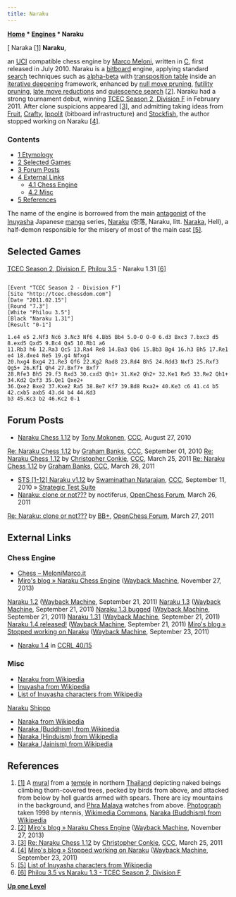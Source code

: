 ```yaml
---
title: Naraku
---
```

**[Home](Home "Home") \* [Engines](Engines "Engines") \* Naraku**



[ Naraka <a id="cite-note-1" href="#cite-ref-1">[1]</a>
**Naraku**,  

an [UCI](UCI "UCI") compatible chess engine by [Marco Meloni](Marco_Meloni "Marco Meloni"), written in [C](C "C"), first released in July 2010.
Naraku is a [bitboard](Bitboards "Bitboards") engine, applying standard [search](Search "Search") techniques such as [alpha-beta](Alpha-Beta "Alpha-Beta") with [transposition table](Transposition_Table "Transposition Table") inside an [iterative deepening](Iterative_Deepening "Iterative Deepening") framework, enhanced by 
[null move pruning](Null_Move_Pruning "Null Move Pruning"), [futility pruning](Futility_Pruning "Futility Pruning"), [late move reductions](Late_Move_Reductions "Late Move Reductions") and [quiescence search](Quiescence_Search "Quiescence Search") <a id="cite-note-2" href="#cite-ref-2">[2]</a>.
Naraku had a strong tournament debut, winning [TCEC Season 2, Division F](TCEC_Season_2#Division_F "TCEC Season 2") in February 2011. After clone suspicions appeared <a id="cite-note-3" href="#cite-ref-3">[3]</a>, and admitting taking ideas from [Fruit](Fruit "Fruit"), [Crafty](Crafty "Crafty"), [Ippolit](Ippolit "Ippolit") (bitboard infrastructure) and [Stockfish](Stockfish "Stockfish"),
the author stopped working on Naraku <a id="cite-note-4" href="#cite-ref-4">[4]</a>.



### Contents


* [1 Etymology](#etymology)
* [2 Selected Games](#selected-games)
* [3 Forum Posts](#forum-posts)
* [4 External Links](#external-links)
	+ [4.1 Chess Engine](#chess-engine)
	+ [4.2 Misc](#misc)
* [5 References](#references)






The name of the engine is borrowed from the main [antagonist](https://en.wikipedia.org/wiki/Antagonist) of the [Inuyasha](https://en.wikipedia.org/wiki/Inuyasha) Japanese [manga](https://en.wikipedia.org/wiki/Manga) series, [Naraku](https://en.wikipedia.org/wiki/List_of_Inuyasha_characters#Naraku)
(奈落, Naraku, litt. [Naraka](https://en.wikipedia.org/wiki/Naraka), Hell), a half-demon responsible for the misery of most of the main cast <a id="cite-note-5" href="#cite-ref-5">[5]</a>.



## Selected Games


[TCEC Season 2, Division F](TCEC_Season_2#Division_F "TCEC Season 2"), [Philou 3.5](Philou "Philou") - Naraku 1.31 <a id="cite-note-6" href="#cite-ref-6">[6]</a>




```

[Event "TCEC Season 2 - Division F"]
[Site "http://tcec.chessdom.com"]
[Date "2011.02.15"]
[Round "7.3"]
[White "Philou 3.5"]
[Black "Naraku 1.31"]
[Result "0-1"]

1.e4 e5 2.Nf3 Nc6 3.Nc3 Nf6 4.Bb5 Bb4 5.O-O O-O 6.d3 Bxc3 7.bxc3 d5 8.exd5 Qxd5 9.Bc4 Qa5 10.Rb1 a6 
11.Rb3 h6 12.Ra3 Qc5 13.Ra4 Re8 14.Ba3 Qb6 15.Bb3 Bg4 16.h3 Bh5 17.Re1 e4 18.dxe4 Ne5 19.g4 Nfxg4 
20.hxg4 Bxg4 21.Re3 Qf6 22.Kg2 Rad8 23.Rd4 Bh5 24.Rdd3 Nxf3 25.Rxf3 Qg5+ 26.Kf1 Qh4 27.Bxf7+ Bxf7 
28.Rfe3 Bh5 29.f3 Rxd3 30.cxd3 Qh1+ 31.Ke2 Qh2+ 32.Ke1 Re5 33.Re2 Qh1+ 34.Kd2 Qxf3 35.Qe1 Qxe2+ 
36.Qxe2 Bxe2 37.Kxe2 Ra5 38.Be7 Kf7 39.Bd8 Rxa2+ 40.Ke3 c6 41.c4 b5 42.cxb5 axb5 43.d4 b4 44.Kd3 
b3 45.Kc3 b2 46.Kc2 0-1

```

## Forum Posts


* [Naraku Chess 1.12](http://www.talkchess.com/forum3/viewtopic.php?t=35909) by [Tony Mokonen](index.php?title=Tony_Mokonen&action=edit&redlink=1 "Tony Mokonen (page does not exist)"), [CCC](CCC "CCC"), August 27, 2010


 [Re: Naraku Chess 1.12](http://www.talkchess.com/forum3/viewtopic.php?f=2&t=35909&start=22) by [Graham Banks](Graham_Banks "Graham Banks"), [CCC](CCC "CCC"), September 01, 2010
 [Re: Naraku Chess 1.12](http://www.talkchess.com/forum3/viewtopic.php?f=2&t=35909&start=26) by [Christopher Conkie](index.php?title=Christopher_Conkie&action=edit&redlink=1 "Christopher Conkie (page does not exist)"), [CCC](CCC "CCC"), March 25, 2011
 [Re: Naraku Chess 1.12](http://www.talkchess.com/forum3/viewtopic.php?f=2&t=35909&start=32) by [Graham Banks](Graham_Banks "Graham Banks"), [CCC](CCC "CCC"), March 28, 2011
* [STS [1-12] Naraku v1.12](http://www.talkchess.com/forum3/viewtopic.php?f=6&t=36046) by [Swaminathan Natarajan](Swaminathan_Natarajan "Swaminathan Natarajan"), [CCC](CCC "CCC"), September 11, 2010 » [Strategic Test Suite](Strategic_Test_Suite "Strategic Test Suite")
* [Naraku: clone or not???](http://www.open-chess.org/viewtopic.php?f=7&t=1289) by noctiferus, [OpenChess Forum](Computer_Chess_Forums "Computer Chess Forums"), March 26, 2011


 [Re: Naraku: clone or not???](http://www.open-chess.org/viewtopic.php?f=7&t=1289&start=8) by [BB+](Mark_Watkins "Mark Watkins"), [OpenChess Forum](Computer_Chess_Forums "Computer Chess Forums"), March 27, 2011
## External Links


### Chess Engine


* [Chess – MeloniMarco.it](http://www.melonimarco.it/en/chess/)
* [Miro's blog » Naraku Chess Engine](https://web.archive.org/web/20131127184857/http://www.miroku79.info/blog/?page_id=88) ([Wayback Machine](https://en.wikipedia.org/wiki/Wayback_Machine), November 27, 2013)


 [Naraku 1.2](https://web.archive.org/web/20110921042532/http://www.miroku79.info/blog/?p=157) ([Wayback Machine](https://en.wikipedia.org/wiki/Wayback_Machine), September 21, 2011)
 [Naraku 1.3](https://web.archive.org/web/20110921063407/http://www.miroku79.info/blog/?p=176) ([Wayback Machine](https://en.wikipedia.org/wiki/Wayback_Machine), September 21, 2011)
 [Naraku 1.3 bugged](https://web.archive.org/web/20110921101112/http://www.miroku79.info/blog/?p=185) ([Wayback Machine](https://en.wikipedia.org/wiki/Wayback_Machine), September 21, 2011)
 [Naraku 1.31](https://web.archive.org/web/20110921063214/http://www.miroku79.info/blog/?p=190) ([Wayback Machine](https://en.wikipedia.org/wiki/Wayback_Machine), September 21, 2011)
 [Naraku 1.4 released!](https://web.archive.org/web/20110921100709/http://www.miroku79.info/blog/?p=202) ([Wayback Machine](https://en.wikipedia.org/wiki/Wayback_Machine), September 21, 2011)
 [Miro's blog » Stopped working on Naraku](https://web.archive.org/web/20110923045531/http://www.miroku79.info/blog/?p=218) ([Wayback Machine](https://en.wikipedia.org/wiki/Wayback_Machine), September 23, 2011) 
* [Naraku 1.4](https://ccrl.chessdom.com/ccrl/4040/cgi/engine_details.cgi?match_length=30&each_game=1&print=Details&each_game=1&eng=Naraku%201.4#Naraku_1_4) in [CCRL 40/15](CCRL "CCRL")


### Misc


* [Naraku from Wikipedia](https://en.wikipedia.org/wiki/Naraku)
* [Inuyasha from Wikipedia](https://en.wikipedia.org/wiki/Inuyasha)
* [List of Inuyasha characters from Wikipedia](https://en.wikipedia.org/wiki/List_of_Inuyasha_characters)


 [Naraku](https://en.wikipedia.org/wiki/List_of_Inuyasha_characters#Naraku)
 [Shippo](https://en.wikipedia.org/wiki/List_of_Inuyasha_characters#Shippo)
* [Naraka from Wikipedia](https://en.wikipedia.org/wiki/Naraka)
* [Naraka (Buddhism) from Wikipedia](https://en.wikipedia.org/wiki/Naraka_(Buddhism))
* [Naraka (Hinduism) from Wikipedia](https://en.wikipedia.org/wiki/Naraka_(Hinduism))
* [Naraka (Jainism) from Wikipedia](https://en.wikipedia.org/wiki/Naraka_(Jainism))


## References


1. <a id="cite-ref-1" href="#cite-note-1">[1]</a> A [mural](https://en.wikipedia.org/wiki/Mural) from a [temple](https://en.wikipedia.org/wiki/Temple) in northern [Thailand](https://en.wikipedia.org/wiki/Thailand) depicting naked beings climbing thorn-covered trees, pecked by birds from above, and attacked from below by hell guards armed with spears. There are icy mountains in the background, and [Phra Malaya](https://en.wikipedia.org/wiki/Phra_Malai) watches from above. [Photograph](https://commons.wikimedia.org/wiki/File:Buddhist-hell-Thailand-1.jpg) taken 1998 by ntennis, [Wikimedia Commons](https://en.wikipedia.org/wiki/Wikimedia_Commons), [Naraka (Buddhism) from Wikipedia](https://en.wikipedia.org/wiki/Naraka_(Buddhism))
2. <a id="cite-ref-2" href="#cite-note-2">[2]</a> [Miro's blog » Naraku Chess Engine](http://www.miroku79.info/blog/?page_id=88) ([Wayback Machine](https://en.wikipedia.org/wiki/Wayback_Machine), November 27, 2013)
3. <a id="cite-ref-3" href="#cite-note-3">[3]</a> [Re: Naraku Chess 1.12](http://www.talkchess.com/forum3/viewtopic.php?f=2&t=35909&start=26) by [Christopher Conkie](index.php?title=Christopher_Conkie&action=edit&redlink=1 "Christopher Conkie (page does not exist)"), [CCC](CCC "CCC"), March 25, 2011
4. <a id="cite-ref-4" href="#cite-note-4">[4]</a> [Miro's blog » Stopped working on Naraku](https://web.archive.org/web/20110923045531/http://www.miroku79.info/blog/?p=218) ([Wayback Machine](https://en.wikipedia.org/wiki/Wayback_Machine), September 23, 2011)
5. <a id="cite-ref-5" href="#cite-note-5">[5]</a> [List of Inuyasha characters from Wikipedia](https://en.wikipedia.org/wiki/List_of_Inuyasha_characters)
6. <a id="cite-ref-6" href="#cite-note-6">[6]</a> [Philou 3.5 vs Naraku 1.3 - TCEC Season 2, Division F](https://tcec-chess.com/#div=f&game=21&season=2)

**[Up one Level](Engines "Engines")**







 
